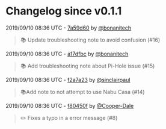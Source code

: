 # Changelog since v0.1.1

2019/09/10 08:36 UTC - [7a59d60](https://github.com/hassio-addons/addon-wireguard/commit/7a59d603b9243bd7a454e405f56da24755425ea0) by [@bonanitech](https://github.com/bonanitech)
> :books: Update troubleshooting note to avoid confusion (#16) 

2019/09/10 08:36 UTC - [a17dfbc](https://github.com/hassio-addons/addon-wireguard/commit/a17dfbc05323d325dc5af216bda6fd18b398cc02) by [@bonanitech](https://github.com/bonanitech)
> :books: Add troubleshooting note about Pi-Hole issue (#15) 

2019/09/10 08:36 UTC - [f2a7a23](https://github.com/hassio-addons/addon-wireguard/commit/f2a7a23a2b0c780e6871704839c16268dcd61504) by [@sinclairpaul](https://github.com/sinclairpaul)
> 📚Add note to not attempt to use Nabu Casa (#14) 

2019/09/10 08:36 UTC - [f80450f](https://github.com/hassio-addons/addon-wireguard/commit/f80450f71fcb34ba76022c314aa0db3f1158ef04) by [@Cooper-Dale](https://github.com/Cooper-Dale)
> :pencil2: Fixes a typo in a error message (#8) 

